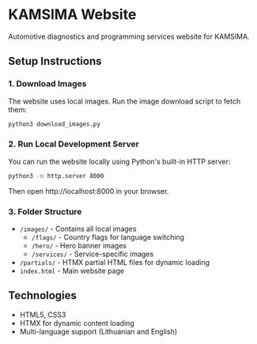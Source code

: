 # KAMSIMA Website

Automotive diagnostics and programming services website for KAMSIMA.

## Setup Instructions

### 1. Download Images

The website uses local images. Run the image download script to fetch them:

```bash
python3 download_images.py
```

### 2. Run Local Development Server

You can run the website locally using Python's built-in HTTP server:

```bash
python3 -m http.server 8000
```

Then open http://localhost:8000 in your browser.

### 3. Folder Structure

- `/images/` - Contains all local images
  - `/flags/` - Country flags for language switching
  - `/hero/` - Hero banner images
  - `/services/` - Service-specific images
- `/partials/` - HTMX partial HTML files for dynamic loading
- `index.html` - Main website page

## Technologies

- HTML5, CSS3
- HTMX for dynamic content loading
- Multi-language support (Lithuanian and English)
